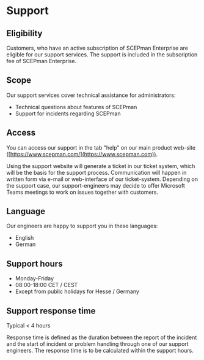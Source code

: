 # Support

## Eligibility

Customers, who have an active subscription of SCEPman Enterprise are eligible for our support services. The support is included in the subscription fee of SCEPman Enterprise.

## Scope

Our support services cover technical assistance for administrators:

* Technical questions about features of SCEPman
* Support for incidents regarding SCEPman

## Access

You can access our support in the tab "help" on our main product web-site ([https://www.scepman.com/](https://www.scepman.com)).

Using the support website will generate a ticket in our ticket system, which will be the basis for the support process. Communication will happen in written form via e-mail or web-interface of our ticket-system. Depending on the support case, our support-engineers may decide to offer Microsoft Teams meetings to work on issues together with customers.

## Language

Our engineers are happy to support you in these languages:

* English
* German

## Support hours

* Monday-Friday
* 08:00-18:00 CET / CEST
* Except from public holidays for Hesse / Germany

## Support response time

Typical < 4 hours

Response time is defined as the duration between the report of the incident and the start of incident or problem handling through one of our support engineers. The response time is to be calculated within the support hours.

